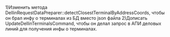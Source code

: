 1)Изменить метода DellinRequestDataPreparer::detectClosestTerminalByAddressCoords, чтобы он брал инфу о терминалах из БД вместо json файла
2)Дописать UpdateDellinTerminalsCommand, чтобы он делал запрос в АПИ деловых линий для получения инфы о терминалах.